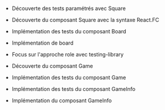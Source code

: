 # 

- Découverte des tests paramétrés avec Square
- Découverte du composant Square avec la syntaxe React.FC

- Implémentation des tests du composant Board
- Implémentation de board
- Focus sur l'approche role avec testing-library

- Découverte du composant Game
- Implémentation des tests du composant Game

- Implémentation des tests du composant GameInfo
- Implémentation du composant GameInfo